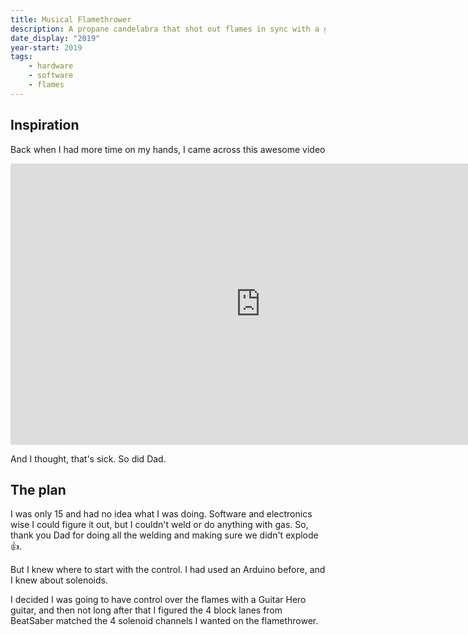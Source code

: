 ```yaml
---
title: Musical Flamethrower
description: A propane candelabra that shot out flames in sync with a guitar hero guitar or a BeatSaber map
date_display: "2019"
year-start: 2019
tags:
    - hardware
    - software
    - flames
---
```


## Inspiration

Back when I had more time on my hands, I came across this awesome video

<iframe width="800" height="450" src="https://www.youtube.com/embed/JY3MAoB89xM?si=olV4eU6XhA3sr_Ps" title="YouTube video player" frameborder="0" allow="accelerometer; autoplay; clipboard-write; encrypted-media; gyroscope; picture-in-picture; web-share" referrerpolicy="strict-origin-when-cross-origin" allowfullscreen></iframe>

And I thought, that's sick. So did Dad.

## The plan

I was only 15 and had no idea what I was doing. Software and electronics wise I could figure it out, but I couldn't weld or do anything with gas. So, thank you Dad for doing all the welding and making sure we didn't explode 👍.

But I knew where to start with the control. I had used an Arduino before, and I knew about solenoids.

I decided I was going to have control over the flames with a Guitar Hero guitar, and then not long after that I figured the 4 block lanes from BeatSaber matched the 4 solenoid channels I wanted on the flamethrower.
